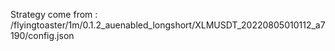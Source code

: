 Strategy come from : /flyingtoaster/1m/0.1.2_auenabled_longshort/XLMUSDT_20220805010112_a7190/config.json